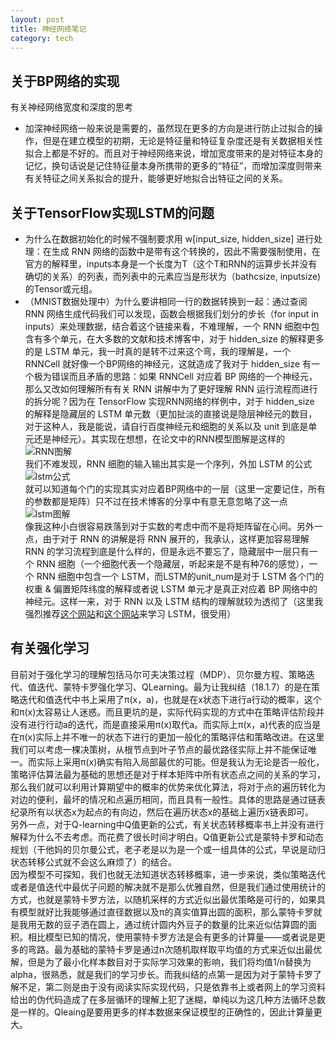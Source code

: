 ```yaml
---
layout: post
title: 神经网络笔记
category: tech
---
```


## 关于BP网络的实现
有关神经网络宽度和深度的思考<br/>

* 加深神经网络一般来说是需要的，虽然现在更多的方向是进行防止过拟合的操作，但是在建立模型的初期，无论是特征量和特征复杂度还是有关数据相关性拟合上都是不好的。而且对于神经网络来说，增加宽度带来的是对特征本身的记忆，换句话说是记住特征量本身所携带的更多的“特征”，而增加深度则带来有关特征之间关系拟合的提升，能够更好地拟合出特征之间的关系。


## 关于TensorFlow实现LSTM的问题
* 为什么在数据初始化的时候不强制要求用 w[input\_size, hidden\_size] 进行处理：在生成  RNN  网络的函数中是带有这个转换的，因此不需要强制使用，在官方的解释里，inputs本身是一个长度为T（这个T和RNN的运算步长并没有确切的关系）的列表，而列表中的元素应当是形状为（bathcsize, inputsize)的Tensor或元组。
* （MNIST数据处理中）为什么要讲相同一行的数据转换到一起：通过查阅 RNN 网络生成代码我们可以发现，函数会根据我们划分的步长（for input in inputs）来处理数据，结合着<a herf = "http://blog.csdn.net/kkk584520/article/details/51481416">这个链接</a>来看，不难理解，一个 RNN 细胞中包含有多个单元，在大多数的文献和技术博客中，对于 hidden\_size 的解释更多的是 LSTM 单元，我一时真的是转不过来这个弯，我的理解是，一个 RNNCell 就好像一个BP网络的神经元，这就造成了我对于 hidden\_size 有一个极为错误而且矛盾的思路：如果 RNNCell 对应着 BP 网络的一个神经元，那么又改如何理解所有有关 RNN 讲解中为了更好理解 RNN 运行流程而进行的拆分呢？因为在 TensorFlow 实现RNN网络的样例中，对于 hidden\_size 的解释是隐藏层的 LSTM 单元数（更加扯淡的直接说是隐层神经元的数目，对于这种人，我是能说，请自行百度神经元和细胞的关系以及 unit 到底是单元还是神经元）。其实现在想想，在论文中的RNN模型图解是这样的<br/>![RNN图解](../../../../images/lstm.jpg)<br/>我们不难发现，RNN 细胞的输入输出其实是一个序列，外加 LSTM 的公式<br/>![lstm公式](../../../../images/rnn_params.png)<br/>就可以知道每个门的实现其实对应着BP网络中的一层（这里一定要记住，所有的参数都是矩阵）只不过在技术博客的分享中有意无意忽略了这一点<br/>![lstm图解](../../../../images/lstm.png)<br/>像我这种小白很容易跌落到对于实数的考虑中而不是将矩阵留在心间。另外一点，由于对于 RNN 的讲解是将 RNN 展开的，我承认，这样更加容易理解 RNN 的学习流程到底是什么样的，但是永远不要忘了，隐藏层中一层只有一个 RNN 细胞（一个细胞代表一个隐藏层，听起来是不是有种76的感觉），一个 RNN 细胞中包含一个 LSTM，而LSTM的unit_num是对于 LSTM 各个门的权重 & 偏置矩阵纬度的解释或者说 LSTM 单元才是真正对应着 BP 网络中的神经元。这样一来，对于 RNN 以及 LSTM 结构的理解就较为透彻了（这里我强烈推荐<a href = "http://www.jianshu.com/p/9dc9f41f0b29">这个网站</a>和<a href = "https://www.zybuluo.com/hanbingtao/note/541458">这个网站</a>来学习 LSTM，很受用）

## 有关强化学习
目前对于强化学习的理解包括马尔可夫决策过程（MDP）、贝尔曼方程、策略迭代、值迭代、蒙特卡罗强化学习、QLearning。最为让我纠结（18.1.7）的是在策略迭代和值迭代中书上采用了π(x，a)，也就是在x状态下进行a行动的概率，这个和π(x)太容易让人迷惑。而且更坑的是，实际代码实现的方式中在策略评估阶段并没有进行行动a的迭代，而是直接采用π(x)取代a。而实际上π(x，a)代表的应当是在π(x)实际上并不唯一的状态下进行的更加一般化的策略评估和策略改进。在这里我们可以考虑一棵决策树，从根节点到叶子节点的最优路径实际上并不能保证唯一。而实际上采用π(x)确实有陷入局部最优的可能。但是我认为无论是否一般化，策略评估算法最为基础的思想还是对于样本矩阵中所有状态点之间的关系的学习，那么我们就可以利用计算期望中的概率的优势来优化算法，将对于点的遍历转化为对边的便利，最坏的情况和点遍历相同，而且具有一般性。具体的思路是通过链表纪录所有以状态x为起点的有向边，然后在遍历状态x的基础上遍历x链表即可。<br/>
另外一点，对于Q-learning中Q值更新的公式，有关状态转移概率书上并没有进行解释为什么不去考虑。而花费了很长时间才明白。Q值更新公式是蒙特卡罗和动态规划（干他妈的贝尔曼公式，老子老是以为是一个或一组具体的公式，早说是动归状态转移公式就不会这么麻烦了）的结合。<br/>
因为模型不可探知，我们也就无法知道状态转移概率，进一步来说，类似策略迭代或者是值迭代中最优子问题的解决就不是那么优雅自然，但是我们通过使用统计的方式，也就是蒙特卡罗方法，以随机采样的方式近似出最优策略是可行的，如果具有模型就好比我能够通过直径数据以及π的真实值算出圆的面积，那么蒙特卡罗就是我用无数的豆子洒在圆上，通过统计圆内外豆子的数量的比来近似估算圆的面积。相比模型已知的情况，使用蒙特卡罗方法是会有更多的计算量——或者说是更多的弯路。最为基础的蒙特卡罗是通过n次随机取样取平均值的方式来近似出最优解，但是为了最小化样本数目对于实际学习效果的影响，我们将均值1/n替换为alpha，很熟悉，就是我们的学习步长。而我纠结的点第一是因为对于蒙特卡罗了解不足，第二则是由于没有阅读实际实现代码，只是依靠书上或者网上的学习资料给出的伪代码造成了在多层循环的理解上犯了迷糊，单纯以为这几种方法循环总数是一样的。Qleaing是要用更多的样本数据来保证模型的正确性的，因此计算量更大。